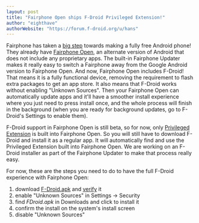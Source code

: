 ```yaml
---
layout: post
title: "Fairphone Open ships F-Droid Privileged Extension!"
author: "eighthave"
authorWebsite: "https://forum.f-droid.org/u/hans"
---
```


Fairphone has taken a
[big step](https://www.fairphone.com/en/2018/01/23/f-droid-auto-updates/)
towards making a fully free Android phone!  They already have
[Fairphone Open](https://www.fairphone.com/en/2016/04/28/releasing-the-fairphone-2-open-operating-system-2/),
an alternate version of Android that does not include any proprietary
apps.  The built-in Fairphone Updater makes it really easy to switch a
Fairphone away from the Google Android version to Fairphone Open.  And
now, Fairphone Open includes F-Droid!  That means it is a fully
functional device, removing the requirement to flash extra packages to
get an app store.  It also means that F-Droid works without enabling
"Unknown Sources".  Then your Fairphone Open can automatically update
apps and it'll have a smoother install experience where you just need
to press install once, and the whole process will finish in the
background (when you are ready for background updates, go to F-Droid's
Settings to enable them).

F-Droid support in Fairphone Open is still beta, so for now, only
[Privileged Extension](https://gitlab.com/fdroid/privileged-extension/#f-droid-privileged-extension)
is built into Fairphone Open. So you will still have to download
F-Droid and install it as a regular app.  It will automatically find
and use the Privileged Extension built into Fairphone Open.  We are
working on an F-Droid installer as part of the Fairphone Updater to
make that process really easy.

For now, these are the steps you need to do to have the full F-Droid
experience with Fairphone Open:

1. download [F-Droid.apk](https://f-droid.org/F-Droid.apk) and [verify](https://f-droid.org/F-Droid.apk.asc) it
2. enable "Unknown Sources" in Settings -> Security
3. find _FDroid.apk_ in Downloads and click to install it
4. confirm the install on the system's install screen
5. disable "Unknown Sources"
